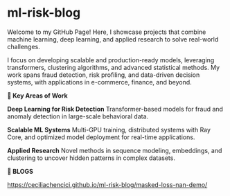 # ml-risk-blog

Welcome to my GitHub Page! Here, I showcase projects that combine machine learning, deep learning, and applied research to solve real-world challenges.

I focus on developing scalable and production-ready models, leveraging transformers, clustering algorithms, and advanced statistical methods. My work spans fraud detection, risk profiling, and data-driven decision systems, with applications in e-commerce, finance, and beyond.

**🔬 Key Areas of Work**

**Deep Learning for Risk Detection**
Transformer-based models for fraud and anomaly detection in large-scale behavioral data.

**Scalable ML Systems**
Multi-GPU training, distributed systems with Ray Core, and optimized model deployment for real-time applications.

**Applied Research**
Novel methods in sequence modeling, embeddings, and clustering to uncover hidden patterns in complex datasets.

**🔬 BLOGS**

https://ceciliachencici.github.io/ml-risk-blog/masked-loss-nan-demo/


